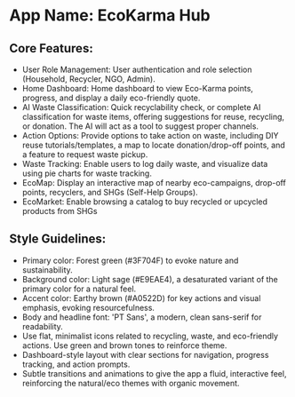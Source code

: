 # **App Name**: EcoKarma Hub

## Core Features:

- User Role Management: User authentication and role selection (Household, Recycler, NGO, Admin).
- Home Dashboard: Home dashboard to view Eco-Karma points, progress, and display a daily eco-friendly quote.
- AI Waste Classification: Quick recyclability check, or complete AI classification for waste items, offering suggestions for reuse, recycling, or donation. The AI will act as a tool to suggest proper channels.
- Action Options: Provide options to take action on waste, including DIY reuse tutorials/templates, a map to locate donation/drop-off points, and a feature to request waste pickup.
- Waste Tracking: Enable users to log daily waste, and visualize data using pie charts for waste tracking.
- EcoMap: Display an interactive map of nearby eco-campaigns, drop-off points, recyclers, and SHGs (Self-Help Groups).
- EcoMarket: Enable browsing a catalog to buy recycled or upcycled products from SHGs

## Style Guidelines:

- Primary color: Forest green (#3F704F) to evoke nature and sustainability.
- Background color: Light sage (#E9EAE4), a desaturated variant of the primary color for a natural feel.
- Accent color: Earthy brown (#A0522D) for key actions and visual emphasis, evoking resourcefulness.
- Body and headline font: 'PT Sans', a modern, clean sans-serif for readability.
- Use flat, minimalist icons related to recycling, waste, and eco-friendly actions. Use green and brown tones to reinforce theme.
- Dashboard-style layout with clear sections for navigation, progress tracking, and action prompts.
- Subtle transitions and animations to give the app a fluid, interactive feel, reinforcing the natural/eco themes with organic movement.